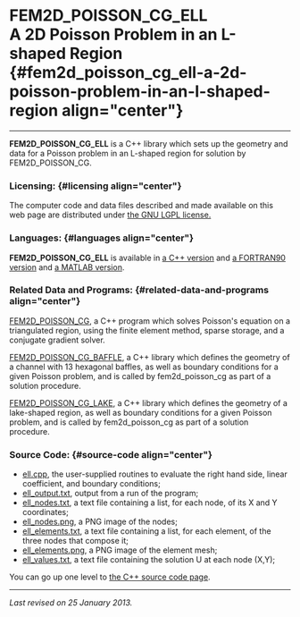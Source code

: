 FEM2D\_POISSON\_CG\_ELL\
A 2D Poisson Problem in an L-shaped Region {#fem2d_poisson_cg_ell-a-2d-poisson-problem-in-an-l-shaped-region align="center"}
==========================================

------------------------------------------------------------------------

**FEM2D\_POISSON\_CG\_ELL** is a C++ library which sets up the geometry
and data for a Poisson problem in an L-shaped region for solution by
FEM2D\_POISSON\_CG.

### Licensing: {#licensing align="center"}

The computer code and data files described and made available on this
web page are distributed under [the GNU LGPL
license.](../../txt/gnu_lgpl.txt)

### Languages: {#languages align="center"}

**FEM2D\_POISSON\_CG\_ELL** is available in [a C++
version](../../master/fem2d_poisson_cg_ell/fem2d_poisson_cg_ell.md)
and [a FORTRAN90
version](../../f_src/fem2d_poisson_cg_ell/fem2d_poisson_cg_ell.md) and
[a MATLAB
version](../../m_src/fem2d_poisson_cg_ell/fem2d_poisson_cg_ell.md).

### Related Data and Programs: {#related-data-and-programs align="center"}

[FEM2D\_POISSON\_CG](../../master/fem2d_poisson_cg/fem2d_poisson_cg.md),
a C++ program which solves Poisson's equation on a triangulated region,
using the finite element method, sparse storage, and a conjugate
gradient solver.

[FEM2D\_POISSON\_CG\_BAFFLE](../../master/fem2d_poisson_cg_baffle/fem2d_poisson_cg_baffle.md),
a C++ library which defines the geometry of a channel with 13 hexagonal
baffles, as well as boundary conditions for a given Poisson problem, and
is called by fem2d\_poisson\_cg as part of a solution procedure.

[FEM2D\_POISSON\_CG\_LAKE](../../master/fem2d_poisson_cg_lake/fem2d_poisson_cg_lake.md),
a C++ library which defines the geometry of a lake-shaped region, as
well as boundary conditions for a given Poisson problem, and is called
by fem2d\_poisson\_cg as part of a solution procedure.

### Source Code: {#source-code align="center"}

-   [ell.cpp](ell.cpp), the user-supplied routines to evaluate the right
    hand side, linear coefficient, and boundary conditions;
-   [ell\_output.txt](ell_output.txt), output from a run of the program;
-   [ell\_nodes.txt](ell_nodes.txt), a text file containing a list, for
    each node, of its X and Y coordinates;
-   [ell\_nodes.png](ell_nodes.png), a PNG image of the nodes;
-   [ell\_elements.txt](ell_elements.txt), a text file containing a
    list, for each element, of the three nodes that compose it;
-   [ell\_elements.png](ell_elements.png), a PNG image of the element
    mesh;
-   [ell\_values.txt](ell_values.txt), a text file containing the
    solution U at each node (X,Y);

You can go up one level to [the C++ source code page](../cpp_src.md).

------------------------------------------------------------------------

*Last revised on 25 January 2013.*
